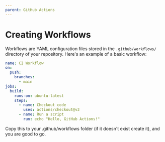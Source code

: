 ```yaml
---
parent: GitHub Actions
---
```


# Creating Workflows

Workflows are YAML configuration files stored in the `.github/workflows/` directory of your repository. Here's an example of a basic workflow:

```yaml
name: CI Workflow
on:
  push:
    branches:
      - main
jobs:
  build:
    runs-on: ubuntu-latest
    steps:
      - name: Checkout code
        uses: actions/checkout@v3
      - name: Run a script
        run: echo "Hello, GitHub Actions!"
```
Copy this to your .github/workflows folder (if it doesn't exist create it), and you are good to go.